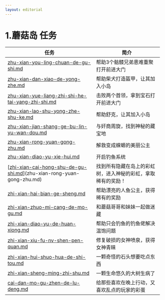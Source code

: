 ```yaml
---
layout: editorial
---
```


# 1.蘑菇岛 任务

| 任务                                                                                                                   | 简介                             |
| -------------------------------------------------------------------------------------------------------------------- | ------------------------------ |
| [zhu-xian-you-ling-chuan-de-gu-shi.md](zhu-xian-you-ling-chuan-de-gu-shi.md "mention")                               | 帮助3个骷髅兄弟患难重聚打开前进大门             |
| [zhu-xian-dan-xiao-de-yong-zhe.md](zhu-xian-dan-xiao-de-yong-zhe.md "mention")                                       | 帮助柴犬打造盔甲，让其加入小岛                |
| [zhu-xian-yue-liang-zhi-shi-he-tai-yang-zhi-shi.md](zhu-xian-yue-liang-zhi-shi-he-tai-yang-zhi-shi.md "mention")     | 击败两个首领，拿到宝石打开前进大门              |
| [zhu-xian-lao-shu-yong-zhe-shu-ke.md](zhu-xian-lao-shu-yong-zhe-shu-ke.md "mention")                                 | 帮助舒克，让其加入小岛                    |
| [zhu-xian-jian-shang-ge-bu-lin-yu-wan-dou.md](zhu-xian-jian-shang-ge-bu-lin-yu-wan-dou.md "mention")                 | 与奸商周旋，找到神秘的藏宝地                 |
| [zhu-xian-rong-yuan-gong-zhu.md](zhu-xian-rong-yuan-gong-zhu.md "mention")                                           | 解救变成蝾螈的美丽公主                    |
| [zhu-xian-diao-yu-xie-hui.md](zhu-xian-diao-yu-xie-hui.md "mention")                                                 | 开启钓鱼系统                         |
| [[zhi-xian-cai-hong-shu-de-gu-shi.md](zhi-xian-cai-hong-shu-de-gu-shi.md "mention")](zhu-xian-rong-yuan-gong-zhu.md) | 找到所有隐藏在岛上的彩虹树，进入神秘的彩虹，拿取稀有的奖励！ |
| [zhi-xian-hai-bian-ge-sheng.md](zhi-xian-hai-bian-ge-sheng.md "mention")                                             | 帮助漂亮的人鱼公主，获得稀有的奖励              |
| [zhi-xian-zhuo-mi-cang-de-mo-gu.md](zhi-xian-zhuo-mi-cang-de-mo-gu.md "mention")                                     | 和蘑菇哥哥和妹妹一起做迷藏                  |
| [zhi-xian-diao-yu-de-huan-xiong.md](zhi-xian-diao-yu-de-huan-xiong.md "mention")                                     | 帮助只会钓鱼的钓鱼佬解决温饱问题               |
| [zhi-xian-xiu-fu-nv-shen-pen-quan.md](zhi-xian-xiu-fu-nv-shen-pen-quan.md "mention")                                 | 修复破损的女神喷泉，获得女神青睐               |
| [zhi-xian-hui-shuo-hua-de-shi-tou.md](zhi-xian-hui-shuo-hua-de-shi-tou.md "mention")                                 | 一颗奇怪的石头想要吃点东西                  |
| [zhi-xian-sheng-ming-zhi-shu.md](zhi-xian-sheng-ming-zhi-shu.md "mention")                                           | 一颗生命悠久的大树生病了                   |
| [cai-dan-mo-gu-zhen-de-lu-deng.md](cai-dan-mo-gu-zhen-de-lu-deng.md "mention")                                       | 给那些喜欢在晚上行动，又喜欢乱点的玩家的彩蛋         |
